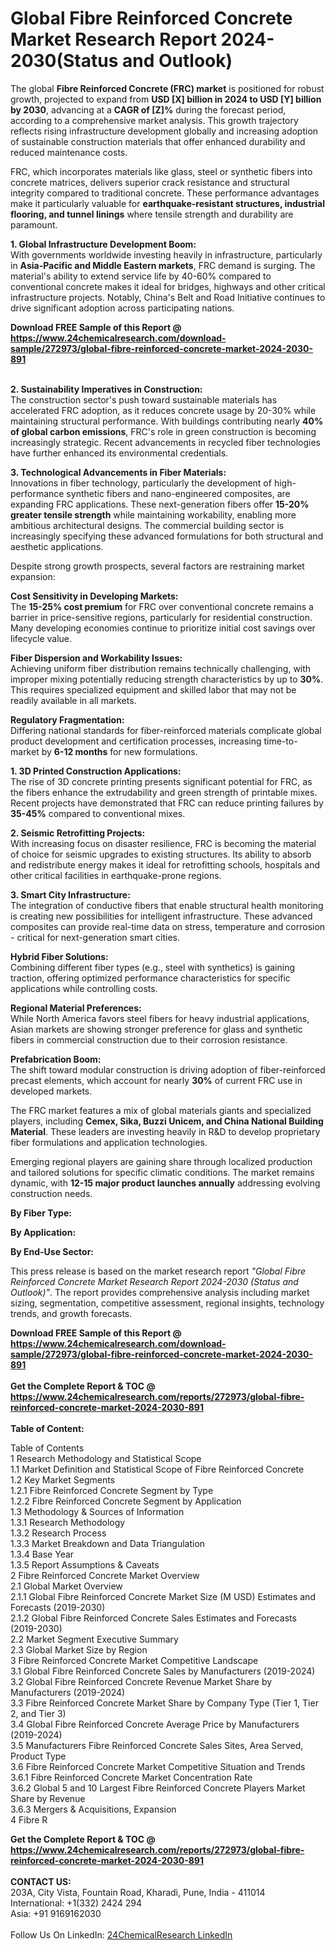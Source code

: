 <h1>Global Fibre Reinforced Concrete Market Research Report 2024-2030(Status and Outlook)</h1><p>The global <strong>Fibre Reinforced Concrete (FRC) market</strong> is positioned for robust growth, projected to expand from <strong>USD [X] billion in 2024 to USD [Y] billion by 2030</strong>, advancing at a <strong>CAGR of [Z]%</strong> during the forecast period, according to a comprehensive market analysis. This growth trajectory reflects rising infrastructure development globally and increasing adoption of sustainable construction materials that offer enhanced durability and reduced maintenance costs.</p><p>FRC, which incorporates materials like glass, steel or synthetic fibers into concrete matrices, delivers superior crack resistance and structural integrity compared to traditional concrete. These performance advantages make it particularly valuable for <strong>earthquake-resistant structures, industrial flooring, and tunnel linings</strong> where tensile strength and durability are paramount.</p><p><strong>1. Global Infrastructure Development Boom:</strong><br>
With governments worldwide investing heavily in infrastructure, particularly in <strong>Asia-Pacific and Middle Eastern markets</strong>, FRC demand is surging. The material's ability to extend service life by 40-60% compared to conventional concrete makes it ideal for bridges, highways and other critical infrastructure projects. Notably, China's Belt and Road Initiative continues to drive significant adoption across participating nations.</p><div><b>Download FREE Sample of this Report @ 
            <a href="https://www.24chemicalresearch.com/download-sample/272973/global-fibre-reinforced-concrete-market-2024-2030-891">
            https://www.24chemicalresearch.com/download-sample/272973/global-fibre-reinforced-concrete-market-2024-2030-891</a></b></div><br><p><strong>2. Sustainability Imperatives in Construction:</strong><br>
The construction sector's push toward sustainable materials has accelerated FRC adoption, as it reduces concrete usage by 20-30% while maintaining structural performance. With buildings contributing nearly <strong>40% of global carbon emissions</strong>, FRC's role in green construction is becoming increasingly strategic. Recent advancements in recycled fiber technologies have further enhanced its environmental credentials.</p><p><strong>3. Technological Advancements in Fiber Materials:</strong><br>
Innovations in fiber technology, particularly the development of high-performance synthetic fibers and nano-engineered composites, are expanding FRC applications. These next-generation fibers offer <strong>15-20% greater tensile strength</strong> while maintaining workability, enabling more ambitious architectural designs. The commercial building sector is increasingly specifying these advanced formulations for both structural and aesthetic applications.</p><p>Despite strong growth prospects, several factors are restraining market expansion:</p><p><strong>Cost Sensitivity in Developing Markets:</strong><br>
The <strong>15-25% cost premium</strong> for FRC over conventional concrete remains a barrier in price-sensitive regions, particularly for residential construction. Many developing economies continue to prioritize initial cost savings over lifecycle value.</p><p><strong>Fiber Dispersion and Workability Issues:</strong><br>
Achieving uniform fiber distribution remains technically challenging, with improper mixing potentially reducing strength characteristics by up to <strong>30%</strong>. This requires specialized equipment and skilled labor that may not be readily available in all markets.</p><p><strong>Regulatory Fragmentation:</strong><br>
Differing national standards for fiber-reinforced materials complicate global product development and certification processes, increasing time-to-market by <strong>6-12 months</strong> for new formulations.</p><p><strong>1. 3D Printed Construction Applications:</strong><br>
The rise of 3D concrete printing presents significant potential for FRC, as the fibers enhance the extrudability and green strength of printable mixes. Recent projects have demonstrated that FRC can reduce printing failures by <strong>35-45%</strong> compared to conventional mixes.</p><p><strong>2. Seismic Retrofitting Projects:</strong><br>
With increasing focus on disaster resilience, FRC is becoming the material of choice for seismic upgrades to existing structures. Its ability to absorb and redistribute energy makes it ideal for retrofitting schools, hospitals and other critical facilities in earthquake-prone regions.</p><p><strong>3. Smart City Infrastructure:</strong><br>
The integration of conductive fibers that enable structural health monitoring is creating new possibilities for intelligent infrastructure. These advanced composites can provide real-time data on stress, temperature and corrosion - critical for next-generation smart cities.</p><p><strong>Hybrid Fiber Solutions:</strong><br>
Combining different fiber types (e.g., steel with synthetics) is gaining traction, offering optimized performance characteristics for specific applications while controlling costs.</p><p><strong>Regional Material Preferences:</strong><br>
While North America favors steel fibers for heavy industrial applications, Asian markets are showing stronger preference for glass and synthetic fibers in commercial construction due to their corrosion resistance.</p><p><strong>Prefabrication Boom:</strong><br>
The shift toward modular construction is driving adoption of fiber-reinforced precast elements, which account for nearly <strong>30%</strong> of current FRC use in developed markets.</p><p>The FRC market features a mix of global materials giants and specialized players, including <strong>Cemex, Sika, Buzzi Unicem, and China National Building Material</strong>. These leaders are investing heavily in R&amp;D to develop proprietary fiber formulations and application technologies.</p><p>Emerging regional players are gaining share through localized production and tailored solutions for specific climatic conditions. The market remains dynamic, with <strong>12-15 major product launches annually</strong> addressing evolving construction needs.</p><p><strong>By Fiber Type:</strong></p><p><strong>By Application:</strong></p><p><strong>By End-Use Sector:</strong></p><p>This press release is based on the market research report <em>"Global Fibre Reinforced Concrete Market Research Report 2024-2030 (Status and Outlook)"</em>. The report provides comprehensive analysis including market sizing, segmentation, competitive assessment, regional insights, technology trends, and growth forecasts.</p><div><b>Download FREE Sample of this Report @ 
            <a href="https://www.24chemicalresearch.com/download-sample/272973/global-fibre-reinforced-concrete-market-2024-2030-891">
            https://www.24chemicalresearch.com/download-sample/272973/global-fibre-reinforced-concrete-market-2024-2030-891</a></b></div><br><div><b>Get the Complete Report & TOC @ 
            <a href="https://www.24chemicalresearch.com/reports/272973/global-fibre-reinforced-concrete-market-2024-2030-891">
            https://www.24chemicalresearch.com/reports/272973/global-fibre-reinforced-concrete-market-2024-2030-891</a></b></div><br>
            <b>Table of Content:</b><p>Table of Contents<br />
1 Research Methodology and Statistical Scope<br />
1.1 Market Definition and Statistical Scope of Fibre Reinforced Concrete<br />
1.2 Key Market Segments<br />
1.2.1 Fibre Reinforced Concrete Segment by Type<br />
1.2.2 Fibre Reinforced Concrete Segment by Application<br />
1.3 Methodology & Sources of Information<br />
1.3.1 Research Methodology<br />
1.3.2 Research Process<br />
1.3.3 Market Breakdown and Data Triangulation<br />
1.3.4 Base Year<br />
1.3.5 Report Assumptions & Caveats<br />
2 Fibre Reinforced Concrete Market Overview<br />
2.1 Global Market Overview<br />
2.1.1 Global Fibre Reinforced Concrete Market Size (M USD) Estimates and Forecasts (2019-2030)<br />
2.1.2 Global Fibre Reinforced Concrete Sales Estimates and Forecasts (2019-2030)<br />
2.2 Market Segment Executive Summary<br />
2.3 Global Market Size by Region<br />
3 Fibre Reinforced Concrete Market Competitive Landscape<br />
3.1 Global Fibre Reinforced Concrete Sales by Manufacturers (2019-2024)<br />
3.2 Global Fibre Reinforced Concrete Revenue Market Share by Manufacturers (2019-2024)<br />
3.3 Fibre Reinforced Concrete Market Share by Company Type (Tier 1, Tier 2, and Tier 3)<br />
3.4 Global Fibre Reinforced Concrete Average Price by Manufacturers (2019-2024)<br />
3.5 Manufacturers Fibre Reinforced Concrete Sales Sites, Area Served, Product Type<br />
3.6 Fibre Reinforced Concrete Market Competitive Situation and Trends<br />
3.6.1 Fibre Reinforced Concrete Market Concentration Rate<br />
3.6.2 Global 5 and 10 Largest Fibre Reinforced Concrete Players Market Share by Revenue<br />
3.6.3 Mergers & Acquisitions, Expansion<br />
4 Fibre R</p><div><b>Get the Complete Report & TOC @ 
            <a href="https://www.24chemicalresearch.com/reports/272973/global-fibre-reinforced-concrete-market-2024-2030-891">
            https://www.24chemicalresearch.com/reports/272973/global-fibre-reinforced-concrete-market-2024-2030-891</a></b></div><br><b>CONTACT US:</b><br>
            203A, City Vista, Fountain Road, Kharadi, Pune, India - 411014<br>
            International: +1(332) 2424 294<br>
            Asia: +91 9169162030 <br><br>
            Follow Us On LinkedIn: <a href="https://www.linkedin.com/company/24chemicalresearch/">24ChemicalResearch LinkedIn</a>